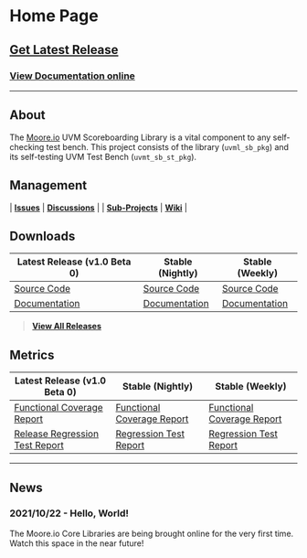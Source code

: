 # Home Page

## [Get Latest Release](TODO)
### [View Documentation online](TODO)


----------------


## About
The [Moore.io](https://www.mooreio.com) UVM Scoreboarding Library is a vital component to any self-checking test bench.  This project consists of the library (`uvml_sb_pkg`) and its self-testing UVM Test Bench (`uvmt_sb_st_pkg`).


## Management

| **[Issues](https://github.com/Datum-Technology-Corporation/uvml_sb/issues)** | **[Discussions](https://github.com/Datum-Technology-Corporation/uvml_sb/discussions)** |
| **[Sub-Projects](https://github.com/Datum-Technology-Corporation/uvml_sb/projects)** | **[Wiki](https://github.com/Datum-Technology-Corporation/uvml_sb/wiki)** |


## Downloads

| Latest Release (v1.0 Beta 0) | Stable (Nightly) | Stable (Weekly) |
| --------------------- | ---------------- | --------------- |
| [Source Code](TODO) | [Source Code](TODO) | [Source Code](TODO) |
| [Documentation](TODO) | [Documentation](TODO) | [Documentation](TODO) |

> **[View All Releases](TODO)**


## Metrics

| Latest Release (v1.0 Beta 0) | Stable (Nightly) | Stable (Weekly) |
| --------------------- | ---------------- | --------------- |
| [Functional Coverage Report](TODO) | [Functional Coverage Report](TODO) | [Functional Coverage Report](TODO) |
| [Release Regression Test Report](TODO) | [Regression Test Report](TODO) | [Regression Test Report](TODO) |


----------------


## News
### 2021/10/22 - Hello, World!
The Moore.io Core Libraries are being brought online for the very first time. Watch this space in the near future!
